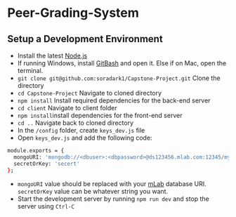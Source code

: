 # Peer-Grading-System

## Setup a Development Environment

- Install the latest [Node.js]
- If running Windows, install [GitBash] and open it. Else if on Mac, open the terminal.
- `git clone git@github.com:soradark1/Capstone-Project.git` Clone the directory
- `cd Capstone-Project` Navigate to cloned directory 
- `npm install` Install required dependencies for the back-end server 
- `cd client` Navigate to client folder
- `npm install`install dependencies for the front-end server
- `cd ..` Navigate back to cloned directory 
- In the `/config` folder, create `keys_dev.js` file
- Open `keys_dev.js` and add the following code:
```sh
module.exports = {
  mongoURI: 'mongodb://<dbuser>:<dbpassword>@ds123456.mlab.com:12345/my-mlab-database'
  secretOrKey: 'secert'
};
```
- `mongoURI` value should be replaced with your [mLab] database URI. `secretOrKey` value can be whatever string you want.
- Start the development server by running `npm run dev` and stop the server using `Ctrl-C`


[Node.js]: http://nodejs.org/
[GitBash]: https://git-scm.com/downloads
[mLab]: https://mlab.com/login/
